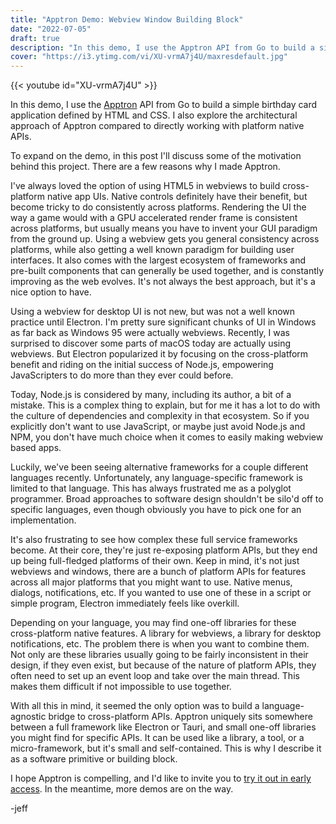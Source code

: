 ```yaml
---
title: "Apptron Demo: Webview Window Building Block"
date: "2022-07-05"
draft: true
description: "In this demo, I use the Apptron API from Go to build a simple birthday card application defined by HTML and CSS."
cover: "https://i3.ytimg.com/vi/XU-vrmA7j4U/maxresdefault.jpg"
---
```


{{< youtube id="XU-vrmA7j4U" >}}

In this demo, I use the [Apptron](https://progrium.com/blog/apptron-announcement/) API from Go to build a simple birthday card application defined by HTML and CSS.
I also explore the architectural approach of Apptron compared to directly working with platform native APIs.

To expand on the demo, in this post I'll discuss some of the motivation behind this project. There are a few reasons why I made Apptron.
<!--more-->

I've always loved the option of using HTML5 in webviews to build cross-platform native app UIs. Native controls
definitely have their benefit, but become tricky to do consistently across platforms. Rendering the UI the way a game
would with a GPU accelerated render frame is consistent across platforms, but usually means you have to invent your GUI
paradigm from the ground up. Using a webview gets you general consistency across platforms, while also getting a well
known paradigm for building user interfaces. It also comes with the largest ecosystem of frameworks and pre-built components
that can generally be used together, and is constantly improving as the web evolves. It's not always the best approach,
but it's a nice option to have.

Using a webview for desktop UI is not new, but was not a well known practice until Electron. I'm pretty sure significant
chunks of UI in Windows as far back as Windows 95 were actually webviews. Recently, I was surprised to discover some parts of 
macOS today are actually using webviews. But Electron popularized it by focusing on the cross-platform benefit and riding 
on the initial success of Node.js, empowering JavaScripters to do more than they ever could before.

Today, Node.js is considered by many, including its author, a bit of a mistake. This is a complex thing to explain, but for me it has a lot to do with the culture of dependencies and complexity in that ecosystem. So if you explicitly don't want to use JavaScript, or maybe just avoid Node.js and NPM, you don't have much choice when it comes to easily making webview based apps.

Luckily, we've been seeing alternative frameworks for a couple different languages recently. Unfortunately, any language-specific framework is limited to that language. This has always frustrated me as a polyglot programmer. Broad approaches to software design shouldn't be silo'd off to specific languages, even though obviously you have to pick one for an implementation.

It's also frustrating to see how complex these full service frameworks become. At their core, they're just re-exposing platform APIs, but they end up being full-fledged platforms of their own. Keep in mind, it's not just webviews and windows, there are a bunch of platform APIs for features across all major platforms that you might want to use. Native menus, dialogs, notifications, etc. If you wanted to use one of these in a script or simple program, Electron immediately feels like overkill.

Depending on your language, you may find one-off libraries for these cross-platform native features. A library for webviews, a library for desktop notifications, etc. The problem there is when you want to combine them. Not only are these libraries usually going to be fairly inconsistent in their design, if they even exist, but because of the nature of platform APIs, they often need to set up an event loop and take over the main thread. This makes them difficult if not impossible to use together. 

With all this in mind, it seemed the only option was to build a language-agnostic bridge to cross-platform APIs. Apptron uniquely sits somewhere between a full framework like Electron or Tauri, and small one-off libraries you might find for specific APIs. It can be used like a library, a tool, or a micro-framework, but it's small and self-contained. This is why I describe it as a software primitive or building block. 

I hope Apptron is compelling, and I'd like to invite you to [try it out in early access](https://tractor.dev/apptron/). In the meantime, more demos are on the way.

-jeff